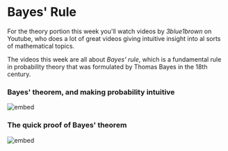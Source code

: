 # Bayes' Rule

For the theory portion this week you'll watch videos by *3blue1brown* on
Youtube, who does a lot of great videos giving intuitive insight into al sorts
of mathematical topics.

The videos this week are all about *Bayes' rule*, which is a fundamental rule
in probability theory that was formulated by Thomas Bayes in the 18th century. 

### Bayes' theorem, and making probability intuitive

![embed](https://www.youtube.com/embed/HZGCoVF3YvM)

### The quick proof of Bayes' theorem

![embed](https://www.youtube.com/embed/U_85TaXbeIo)

